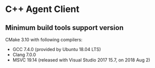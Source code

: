 # C++ Agent Client

## Minimum build tools support version

CMake 3.10 with following compilers:

- GCC 7.4.0 (provided by Ubuntu 18.04 LTS)
- Clang 7.0.0
- MSVC 19.14 (released with Visual Studio 2017 15.7, on 2018 Aug 2)
